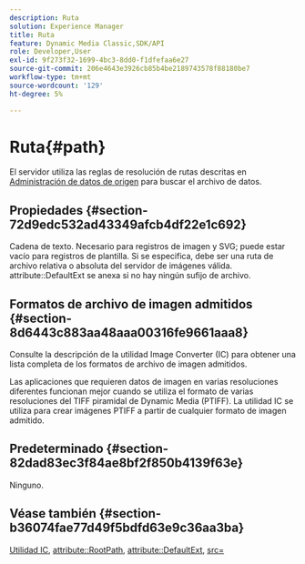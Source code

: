 ```yaml
---
description: Ruta
solution: Experience Manager
title: Ruta
feature: Dynamic Media Classic,SDK/API
role: Developer,User
exl-id: 9f273f32-1699-4bc3-8dd0-f1dfefaa6e27
source-git-commit: 206e4643e3926cb85b4be2189743578f88180be7
workflow-type: tm+mt
source-wordcount: '129'
ht-degree: 5%

---
```


# Ruta{#path}

El servidor utiliza las reglas de resolución de rutas descritas en [Administración de datos de origen](../../../../../../is-api/image-serving-api-ref/c-configuration-and-administration/c-configuration-and-administration.md#concept-1ec4d9f0e58a430cae045761f1ff9173) para buscar el archivo de datos.

## Propiedades {#section-72d9edc532ad43349afcb4df22e1c692}

Cadena de texto. Necesario para registros de imagen y SVG; puede estar vacío para registros de plantilla. Si se especifica, debe ser una ruta de archivo relativa o absoluta del servidor de imágenes válida. attribute::DefaultExt se anexa si no hay ningún sufijo de archivo.

## Formatos de archivo de imagen admitidos {#section-8d6443c883aa48aaa00316fe9661aaa8}

Consulte la descripción de la utilidad Image Converter (IC) para obtener una lista completa de los formatos de archivo de imagen admitidos.

Las aplicaciones que requieren datos de imagen en varias resoluciones diferentes funcionan mejor cuando se utiliza el formato de varias resoluciones del TIFF piramidal de Dynamic Media (PTIFF). La utilidad IC se utiliza para crear imágenes PTIFF a partir de cualquier formato de imagen admitido.

## Predeterminado {#section-82dad83ec3f84ae8bf2f850b4139f63e}

Ninguno.

## Véase también {#section-b36074fae77d49f5bdfd63e9c36aa3ba}

[Utilidad IC](../../../../../../is-api/is-utils/utilities/r-ic.md#reference-de9f43c63a8f48f1a755ff1760af8b7b), [attribute::RootPath](../../../../../../is-api/image-catalog/image-serving-api-ref/c-image-catalog-reference/c-attributes-reference/r-rootpath.md#reference-17d57e5967be403b8408fa7214017494), [attribute::DefaultExt](../../../../../../is-api/image-catalog/image-serving-api-ref/c-image-catalog-reference/c-attributes-reference/r-defaultext.md#reference-1b96c71a253049ddaeae09892d3484a0), [src=](../../../../../../is-api/http-ref/image-serving-api-ref/c-http-protocol-reference/c-command-reference/r-src.md#reference-f6506637778c4c69bf106a7924a91ab1)
